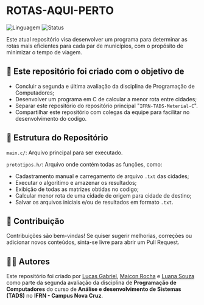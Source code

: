 # ROTAS-AQUI-PERTO

![Linguagem](https://img.shields.io/badge/language-C-blue.svg)
![Status](https://img.shields.io/badge/status-em%20desenvolvimento-yellow)

Este atual repositório visa desenvolver um programa para determinar as rotas mais eficientes para cada par de municípios, com o propósito de minimizar o tempo de viagem. 

## 🎯 Este repositório foi criado com o objetivo de

- Concluir a segunda e última avaliação da disciplina de Programação de Computadores;
- Desenvolver um programa em C de calcular a menor rota entre cidades;
- Separar este repositório do repositório principal "`IFRN-TADS-Meterial-C`". 
- Compartilhar este repositório com colegas da equipe para facilitar no desenvolvimento do codigo.

## 📁 Estrutura do Repositório

  `main.c/`: Arquivo principal para ser executado.

  `prototipos.h/`: Arquivo onde contém todas as funções, como:
   - Cadastramento manual e carregamento de arquivo `.txt` das cidades;
   - Executar o algoritimo e amazenar os resultados;
   - Exibição de todas as matrizes obtidas no codigo;
   - Calcular menor rota de uma cidade de origem para cidade de destino;
   - Salvar os arquivos iniciais e/ou de resultados em formato `.txt`.

## 🤝 Contribuição

Contribuições são bem-vindas! Se quiser sugerir melhorias, correções ou adicionar novos conteúdos, sinta-se livre para abrir um Pull Request.

## 👨‍💻 Autores

Este repositório foi criado por [Lucas Gabriel](https://github.com/Lucasgfln), [Maicon Rocha](https://github.com/maiconroch06) e [Luana Souza](https://github.com/Luana-Souza2) como parte da segunda avaliação da disciplina de **Programação de Computadores** do curso de **Análise e desenvolvimento de Sistemas** **(TADS)** no **IFRN - Campus Nova Cruz**.
